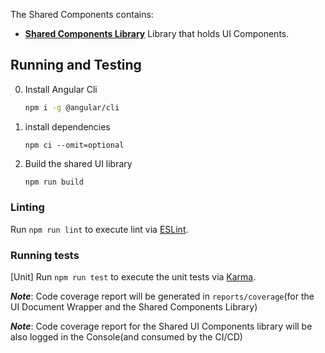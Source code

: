 The Shared Components contains:

* **[Shared Components Library](projects/shared/README.md)** Library that holds UI Components.

## Running and Testing

0. Install Angular Cli
   ```bash
   npm i -g @angular/cli
   ```
1. install dependencies 
   ```bas
   npm ci --omit=optional
   ```
2. Build the shared UI library
   ```bash
   npm run build
   ```

### Linting
Run `npm run lint` to execute lint via [ESLint](https://eslint.org/docs/user-guide/getting-started).

### Running tests

[Unit] Run `npm run test` to execute the unit tests via [Karma](https://karma-runner.github.io).

_**Note**_: Code coverage report will be generated in `reports/coverage`(for the UI Document Wrapper and the Shared Components Library)

_**Note**_: Code coverage report for the Shared UI Components library will be also logged in the Console(and consumed by the CI/CD)
